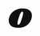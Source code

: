 ![logo](https://github.com/Patrice-H/PatriceHochard_3_17112021/blob/dev/images/ohmyfood.png?raw=true)
